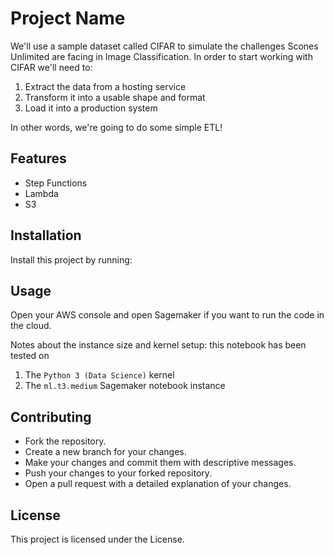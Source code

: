 # Project Name

We'll use a sample dataset called CIFAR to simulate the challenges Scones Unlimited are facing in Image Classification. In order to start working with CIFAR we'll need to:

1. Extract the data from a hosting service
2. Transform it into a usable shape and format
3. Load it into a production system

In other words, we're going to do some simple ETL!

## Features

- Step Functions
- Lambda
- S3

## Installation

Install this project by running:

## Usage
Open your AWS console and open Sagemaker if you want to run the code in the cloud.

Notes about the instance size and kernel setup: this notebook has been tested on

1. The `Python 3 (Data Science)` kernel
2. The `ml.t3.medium` Sagemaker notebook instance


## Contributing
- Fork the repository.
- Create a new branch for your changes.
- Make your changes and commit them with descriptive messages.
- Push your changes to your forked repository.
- Open a pull request with a detailed explanation of your changes.

## License
This project is licensed under the  License.